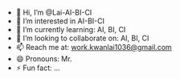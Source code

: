 - 👋 Hi, I’m @Lai-AI-BI-CI
- 👀 I’m interested in AI-BI-CI
- 🌱 I’m currently learning: AI, BI, CI
- 💞️ I’m looking to collaborate on: AI, BI, CI
- 📫 Reach me at: work.kwanlai1036@gmail.com  
- 😄 Pronouns: Mr.
- ⚡ Fun fact: ...

<!---
Lai-AI-BI-CI/Lai-AI-BI-CI is a ✨ special ✨ repository because its `README.md` (this file) appears on your GitHub profile.
You can click the Preview link to take a look at your changes.
--->
